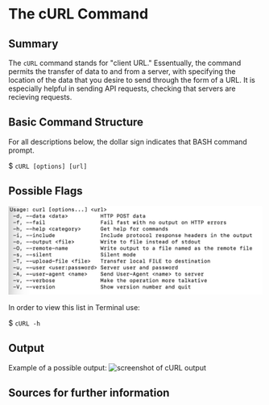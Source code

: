 # The cURL Command

## Summary
The `cURL` command stands for "client URL." Essentually, the command permits the transfer of data to and from a server, with specifying the location of the data that you desire to send through the form of a URL. It is especially helpful in sending API requests, checking that servers are recieving requests.

## Basic Command Structure
For all descriptions below, the dollar sign indicates that BASH command prompt.

$ `cURL [options] [url]`

## Possible Flags
![screenshot of cURL flags](cURL_flags.png)

In order to view this list in Terminal use:

$ `cURL -h`

## Output
Example of a possible output:
![screenshot of cURL output]()

## Sources for further information
